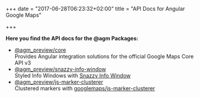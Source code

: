 +++
date = "2017-06-28T06:23:32+02:00"
title = "API Docs for Angular Google Maps"

+++

**Here you find the API docs for the @agm Packages:**

* [@agm_preview/core](https://angular-maps.com/api-docs/agm-core/modules/AgmCoreModule.html)  
  Provides Angular integration solutions for the official Google Maps Core API v3
* [@agm_preview/snazzy-info-window](https://angular-maps.com/api-docs/agm-snazzy-info-window/modules/AgmSnazzyInfoWindowModule.html)  
  Styled Info Windows with [Snazzy Info Window](https://github.com/atmist/snazzy-info-window)
* [@agm_preview/js-marker-clusterer](https://angular-maps.com/api-docs/js-marker-clusterer/modules/AgmJsMarkerClustererModule.html)  
  Clustered markers with [googlemaps/js-marker-clusterer](https://github.com/googlemaps/js-marker-clusterer)